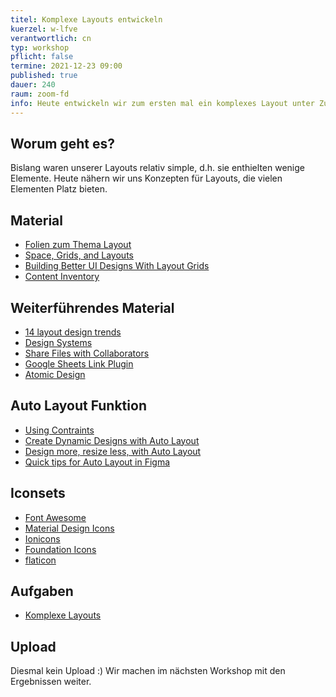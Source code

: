 ```yaml
---
titel: Komplexe Layouts entwickeln
kuerzel: w-lfve
verantwortlich: cn
typ: workshop
pflicht: false
termine: 2021-12-23 09:00
published: true
dauer: 240
raum: zoom-fd
info: Heute entwickeln wir zum ersten mal ein komplexes Layout unter Zurhilfename eines Content Inventorys, Wireframes und Figma Komponenten.
---
```


## Worum geht es?
Bislang waren unserer Layouts relativ simple, d.h. sie enthielten wenige Elemente. Heute nähern wir uns Konzepten für Layouts, die vielen Elementen Platz bieten.

## Material
- [Folien zum Thema Layout](../../download/workshops/layouts/layout_raster.pdf)
- [Space, Grids, and Layouts](https://www.designsystems.com/space-grids-and-layouts/)
- [Building Better UI Designs With Layout Grids](https://www.smashingmagazine.com/2017/12/building-better-ui-designs-layout-grids/)
- [Content Inventory](https://www.nngroup.com/articles/content-audits/) 

## Weiterführendes Material
- [14 layout design trends](https://webflow.com/blog/layout-design)
- [Design Systems](https://www.designsystems.com/)
- [Share Files with Collaborators](https://help.figma.com/article/385-share-files)
- [Google Sheets Link Plugin](https://docs.sheetssync.app//)
- [Atomic Design](http://atomicdesign.bradfrost.com/table-of-contents/)

## Auto Layout Funktion
- [Using Contraints](https://help.figma.com/article/54-constraints)
- [Create Dynamic Designs with Auto Layout](https://help.figma.com/article/453-auto-layout)
- [Design more, resize less, with Auto Layout](https://www.figma.com/blog/announcing-auto-layout/)
- [Quick tips for Auto Layout in Figma](https://uxdesign.cc/quick-tips-for-auto-layout-in-figma-411c639a51b0)

## Iconsets
- [Font Awesome](https://fontawesome.com)
- [Material Design Icons](https://fonts.google.com/icons)
- [Ionicons](http://ionicons.com)
- [Foundation Icons](https://get.foundation/icon-fonts.html)
- [flaticon](https://www.flaticon.com)

## Aufgaben
- [Komplexe Layouts](/mi-bachelor-screendesign/assignments/workshop-008-complex-layouts-vv/)

## Upload
Diesmal kein Upload :) Wir machen im nächsten Workshop mit den Ergebnissen weiter.

<!--
## Sie haben keinen Rechner?
Kein Problem, denn wir haben welche. Allerdings nur Macs. Uuuuuhh. Wenn Sie einen brauchen, bitte rechtzeitig an Volker Schaefer wenden. Unsere Rechner können nur für die Workshops und Trainings ausgeliehen werden. Im MI Pool stehen aber immer Rechner für Sie bereit.
-->
